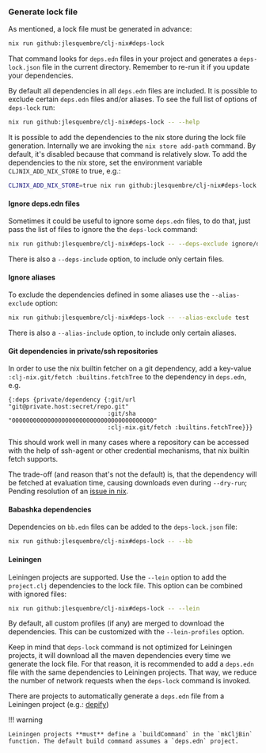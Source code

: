 ### Generate lock file

As mentioned, a lock file must be generated in advance:

```bash
nix run github:jlesquembre/clj-nix#deps-lock
```

That command looks for `deps.edn` files in your project and generates a
`deps-lock.json` file in the current directory. Remember to re-run it if you
update your dependencies.

By default all dependencies in all `deps.edn` files are included. It is possible
to exclude certain `deps.edn` files and/or aliases. To see the full list of
options of `deps-lock` run:

```bash
nix run github:jlesquembre/clj-nix#deps-lock -- --help
```

It is possible to add the dependencies to the nix store during the lock file
generation. Internally we are invoking the `nix store add-path` command. By
default, it's disabled because that command is relatively slow. To add the
dependencies to the nix store, set the environment variable
`CLJNIX_ADD_NIX_STORE` to true, e.g.:

```bash
CLJNIX_ADD_NIX_STORE=true nix run github:jlesquembre/clj-nix#deps-lock
```

#### Ignore deps.edn files

Sometimes it could be useful to ignore some `deps.edn` files, to do that, just
pass the list of files to ignore the the `deps-lock` command:

```bash
nix run github:jlesquembre/clj-nix#deps-lock -- --deps-exclude ignore/deps.edn
```

There is also a `--deps-include` option, to include only certain files.

#### Ignore aliases

To exclude the dependencies defined in some aliases use the `--alias-exclude`
option:

```bash
nix run github:jlesquembre/clj-nix#deps-lock -- --alias-exclude test
```

There is also a `--alias-include` option, to include only certain aliases.

#### Git dependencies in private/ssh repositories

In order to use the nix builtin fetcher on a git dependency, add a key-value
`:clj-nix.git/fetch :builtins.fetchTree` to the dependency in `deps.edn`, e.g.

```edn
{:deps {private/dependency {:git/url "git@private.host:secret/repo.git"
                            :git/sha "0000000000000000000000000000000000000000"
                            :clj-nix.git/fetch :builtins.fetchTree}}}
```

This should work well in many cases where a repository can be accessed
with the help of ssh-agent or other credential mechanisms, that nix
builtin fetch supports.

The trade-off (and reason that's not the default) is, that the
dependency will be fetched at evaluation time, causing downloads even
during `--dry-run`; Pending resolution of an [issue in nix](https://github.com/NixOS/nix/issues/9077).

#### Babashka dependencies

Dependencies on `bb.edn` files can be added to the `deps-lock.json` file:

```bash
nix run github:jlesquembre/clj-nix#deps-lock -- --bb
```

#### Leiningen

Leiningen projects are supported. Use the `--lein` option to add the
`project.clj` dependencies to the lock file. This option can be combined with
ignored files:

```bash
nix run github:jlesquembre/clj-nix#deps-lock -- --lein
```

By default, all custom profiles (if any) are merged to download the dependencies. 
This can be customized with the `--lein-profiles` option.

Keep in mind that `deps-lock` command is not optimized for Leiningen projects,
it will download all the maven dependencies every time we generate the lock
file. For that reason, it is recommended to add a `deps.edn` file with the same
dependencies to Leiningen projects. That way, we reduce the number of network
requests when the `deps-lock` command is invoked.

There are projects to automatically generate a `deps.edn` file from a Leiningen
project (e.g.: [depify](https://github.com/hagmonk/depify))

!!! warning

    Leiningen projects **must** define a `buildCommand` in the `mkCljBin`
    function. The default build command assumes a `deps.edn` project.
